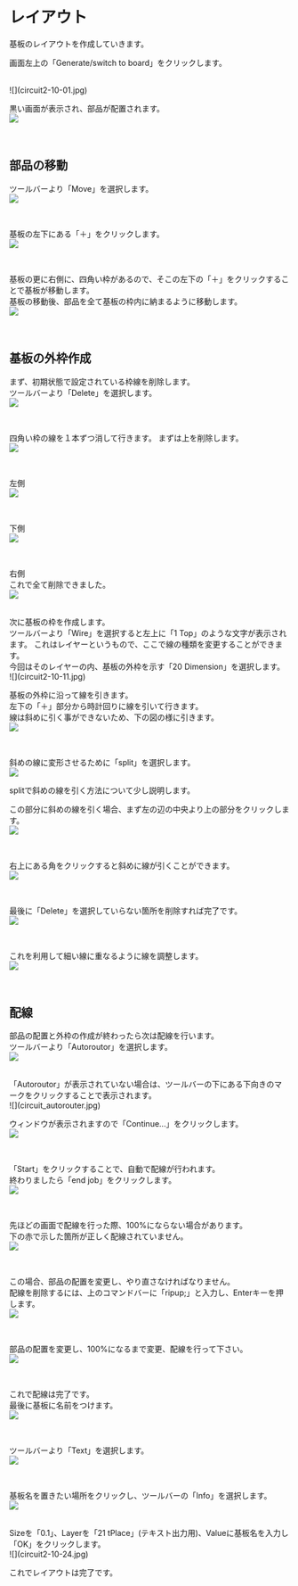 # レイアウト

基板のレイアウトを作成していきます。

画面左上の「Generate/switch to board」をクリックします。

<br>
![](circuit2-10-01.jpg)

<br>

黒い画面が表示され、部品が配置されます。
<br>
![](circuit2-10-02.jpg)

<br>

## 部品の移動


ツールバーより「Move」を選択します。
<br>
![](circuit2-10-03.jpg)

<br>

基板の左下にある「＋」をクリックします。
<br>
![](circuit2-10-04.jpg)

<br>

基板の更に右側に、四角い枠があるので、そこの左下の「＋」をクリックすることで基板が移動します。
<br>
基板の移動後、部品を全て基板の枠内に納まるように移動します。
<br>
![](circuit2-10-05.jpg)

<br>

## 基板の外枠作成

まず、初期状態で設定されている枠線を削除します。<br>
ツールバーより「Delete」を選択します。
<br>
![](circuit2-10-06.jpg)

<br>

四角い枠の線を１本ずつ消して行きます。
まずは上を削除します。
<br>
![](circuit2-10-07.jpg)

<br>

左側
<br>
![](circuit2-10-08.jpg)

<br>

下側
<br>
![](circuit2-10-09.jpg)

<br>

右側
<br>
これで全て削除できました。
<br>
![](circuit2-10-10.jpg)

<br>
次に基板の枠を作成します。
<br>
ツールバーより「Wire」を選択すると左上に「1 Top」のような文字が表示されます。
これはレイヤーというもので、ここで線の種類を変更することができます。
<br>
今回はそのレイヤーの内、基板の外枠を示す「20 Dimension」を選択します。
<br>
![](circuit2-10-11.jpg)

<br>

基板の外枠に沿って線を引きます。
<br>
左下の「＋」部分から時計回りに線を引いて行きます。
<br>
線は斜めに引く事ができないため、下の図の様に引きます。
<br>
![](circuit2-10-12.jpg)

<br>

斜めの線に変形させるために「split」を選択します。
<br>
![](circuit2-10-13.jpg)


splitで斜めの線を引く方法について少し説明します。

この部分に斜めの線を引く場合、まず左の辺の中央より上の部分をクリックします。
<br>
![](circuit_sprit1.jpg)

<br>

右上にある角をクリックすると斜めに線が引くことができます。
<br>
![](circuit_sprit2.jpg)

<br>

最後に「Delete」を選択していらない箇所を削除すれば完了です。
<br>
![](circuit_sprit3.jpg)

<br>

これを利用して細い線に重なるように線を調整します。
<br>
![](circuit2-10-14.jpg)

<br>

## 配線

部品の配置と外枠の作成が終わったら次は配線を行います。
<br>
ツールバーより「Autoroutor」を選択します。
<br>
![](circuit2-10-15.jpg)

<br>
「Autoroutor」が表示されていない場合は、ツールバーの下にある下向きのマークをクリックすることで表示されます。
<br>
![](circuit_autorouter.jpg)

<br>

ウィンドウが表示されますので「Continue...」をクリックします。
<br>
![](circuit2-10-16.jpg)

<br>

「Start」をクリックすることで、自動で配線が行われます。
<br>
終わりましたら「end job」をクリックします。
<br>
![](circuit2-10-17.jpg)

<br>

先ほどの画面で配線を行った際、100%にならない場合があります。
<br>
下の赤で示した箇所が正しく配線されていません。
<br>
![](circuit2-10-18.jpg)

<br>

この場合、部品の配置を変更し、やり直さなければなりません。
<br>
配線を削除するには、上のコマンドバーに「ripup;」と入力し、Enterキーを押します。
<br>
![](circuit2-10-19.jpg)

<br>

部品の配置を変更し、100%になるまで変更、配線を行って下さい。
<br>
![](circuit2-10-20.jpg)

<br>

これで配線は完了です。
<br>
最後に基板に名前をつけます。
<br>
![](circuit2-10-21.jpg)

<br>

ツールバーより「Text」を選択します。
<br>
![](circuit2-10-22.jpg)

<br>

基板名を置きたい場所をクリックし、ツールバーの「Info」を選択します。
<br>
![](circuit2-10-23.jpg)

<br>
Sizeを「0.1」、Layerを「21 tPlace」(テキスト出力用)、Valueに基板名を入力し「OK」をクリックします。
<br>
![](circuit2-10-24.jpg)

これでレイアウトは完了です。